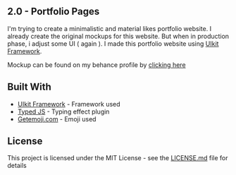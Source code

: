 ## 2.0 - Portfolio Pages

I'm trying to create a minimalistic and material likes portfolio website. I already create the original mockups for this website. But when in production phase, i adjust some UI ( again ). I made this portfolio website using [UIkit Framework](https://github.com/uikit/uikit).

Mockup can be found on my behance profile by [clicking here](https://www.behance.net/gallery/68034339/One-page-portfolio-ui-concept)


## Built With

* [UIkit Framework](https://github.com/uikit/uikit) - Framework used
* [Typed JS](https://github.com/mattboldt/typed.js/) - Typing effect plugin
* [Getemoji.com](https://getemoji.com) - Emoji used


## License

This project is licensed under the MIT License - see the [LICENSE.md](LICENSE.md) file for details



